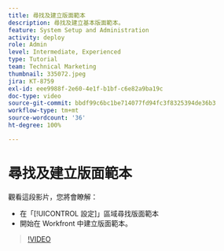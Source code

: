```yaml
---
title: 尋找及建立版面範本
description: 尋找及建立基本版面範本。
feature: System Setup and Administration
activity: deploy
role: Admin
level: Intermediate, Experienced
type: Tutorial
team: Technical Marketing
thumbnail: 335072.jpeg
jira: KT-8759
exl-id: eee9988f-2e60-4e1f-b1bf-c6e82a9ba19c
doc-type: video
source-git-commit: bbdf99c6bc1be714077fd94fc3f8325394de36b3
workflow-type: tm+mt
source-wordcount: '36'
ht-degree: 100%

---
```


# 尋找及建立版面範本

觀看這段影片，您將會瞭解：

* 在「[!UICONTROL 設定]」區域尋找版面範本
* 開始在 Workfront 中建立版面範本。

>[!VIDEO](https://video.tv.adobe.com/v/335072/?quality=12&learn=on&enablevpops=1)
